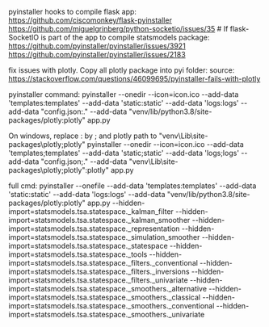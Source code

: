 pyinstaller hooks to compile flask app:
https://github.com/ciscomonkey/flask-pyinstaller
https://github.com/miguelgrinberg/python-socketio/issues/35  # If flask-SocketIO is part of the app
to compile statsmodels package:
https://github.com/pyinstaller/pyinstaller/issues/3921
https://github.com/pyinstaller/pyinstaller/issues/2183

fix issues with plotly. Copy all plotly package into pyi folder:
source: https://stackoverflow.com/questions/46099695/pyinstaller-fails-with-plotly


pyinstaller command:
pyinstaller --onedir --icon=icon.ico --add-data 'templates:templates' --add-data 'static:static' --add-data 'logs:logs' --add-data "config.json:." --add-data "venv/lib/python3.8/site-packages/plotly:plotly" app.py

On windows, replace : by ; and plotly path to "venv\Lib\site-packages\plotly;plotly"
pyinstaller --onedir --icon=icon.ico --add-data 'templates;templates' --add-data 'static;static' --add-data 'logs;logs' --add-data "config.json;." --add-data "venv\Lib\site-packages\plotly;plotly":plotly" app.py

full cmd:
pyinstaller --onefile --add-data 'templates:templates' --add-data 'static:static' --add-data 'logs:logs' --add-data "venv/lib/python3.8/site-packages/plotly:plotly" app.py --hidden-import=statsmodels.tsa.statespace._kalman_filter --hidden-import=statsmodels.tsa.statespace._kalman_smoother --hidden-import=statsmodels.tsa.statespace._representation --hidden-import=statsmodels.tsa.statespace._simulation_smoother --hidden-import=statsmodels.tsa.statespace._statespace --hidden-import=statsmodels.tsa.statespace._tools --hidden-import=statsmodels.tsa.statespace._filters._conventional --hidden-import=statsmodels.tsa.statespace._filters._inversions --hidden-import=statsmodels.tsa.statespace._filters._univariate --hidden-import=statsmodels.tsa.statespace._smoothers._alternative --hidden-import=statsmodels.tsa.statespace._smoothers._classical --hidden-import=statsmodels.tsa.statespace._smoothers._conventional --hidden-import=statsmodels.tsa.statespace._smoothers._univariate
